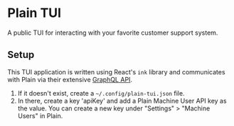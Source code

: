 # Plain TUI

A public TUI for interacting with your favorite customer support system.

## Setup

This TUI application is written using React's `ink` library and communicates
with Plain via their extensive [GraphQL API](https://app.plain.com/developer/api-explorer).

1. If it doesn't exist, create a `~/.config/plain-tui.json` file.
2. In there, create a key 'apiKey' and add a Plain Machine User API key as the
   value. You can create a new key under "Settings" > "Machine Users" in Plain.
